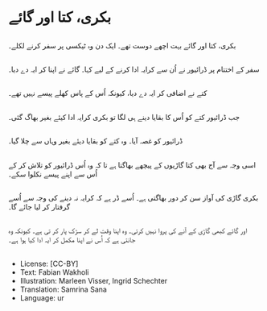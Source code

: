 # بکری، کتا اور گائے

##
بکری، کتا اور گائے بہت اچھے دوست تھے۔ ایک دن وہ ٹیکسی پر سفر کرنے لکلے۔

##
سفر کے اختتام پر ڈرائیور نے اُن سے کرایہ ادا کرنے کے لیے کہا۔ گائے نے اپنا کر ایہ دے دیا۔

##
کتے نے اضافی کر ایہ دے دیا، کیونکہ اُس کے پاس کھلے پیسے نہیں تھے۔

##
جب ڈرائیور کتے کو اُس کا بقایا دینے ہی لگا تو بکری کرایہ ادا کیئے بغیر بھاگ گئی۔

##
ڈرائیور کو غصہ آیا۔ وہ کتے کو بقایا دیئے بغیر وہاں سے چلا گیا۔

##
اسی وجہ سے آج بھی کتا گاڑیوں کے پیچھے بھاگتا ہے تا کہ وہ اُس ڈرائیور کو تلاش کر کے اُس سے اپنے پیسے نکلوا سکے۔

##
بکری گاڑی کی آواز سن کر دور بھاگتی ہے۔ اُسے ڈر ہے کہ کرایہ نہ دینے کی وجہ سے اُسے گرفتار کر لیا جائے گا۔

##
اور گائے کبھی گاڑی کے آنے کی پروا نہیں کرتی۔ وہ اپنا وقت لے کر سڑک پار کر تی ہے۔ کیونکہ وہ جانتی ہے کہ اُس نے اپنا مکمل کر ایہ ادا کیا ہوا ہے۔

##
* License: [CC-BY]
* Text: Fabian Wakholi
* Illustration: Marleen Visser, Ingrid Schechter
* Translation: Samrina Sana
* Language: ur
